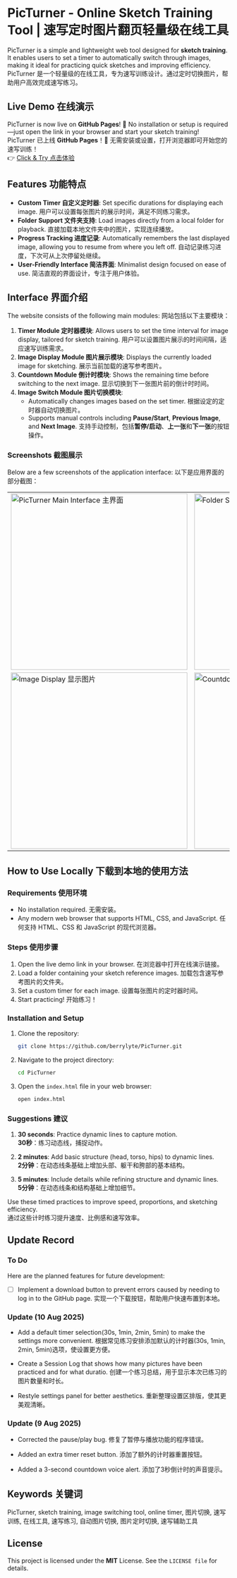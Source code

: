 # PicTurner - Online Sketch Training Tool | 速写定时图片翻页轻量级在线工具
PicTurner is a simple and lightweight web tool designed for **sketch training**. It enables users to set a timer to automatically switch through images, making it ideal for practicing quick sketches and improving efficiency.
PicTurner 是一个轻量级的在线工具，专为速写训练设计。通过定时切换图片，帮助用户高效完成速写练习。

## Live Demo 在线演示  
PicTurner is now live on **GitHub Pages**! 🎉 No installation or setup is required—just open the link in your browser and start your sketch training!  
PicTurner 已上线 **GitHub Pages**！🎉 无需安装或设置，打开浏览器即可开始您的速写训练！  
👉 [Click & Try 点击体验](https://berrylyte.github.io/PicTurner/)

## Features 功能特点
- **Custom Timer 自定义定时器**: Set specific durations for displaying each image. 用户可以设置每张图片的展示时间，满足不同练习需求。
- **Folder Support 文件夹支持**: Load images directly from a local folder for playback. 直接加载本地文件夹中的图片，实现连续播放。
- **Progress Tracking 进度记录**: Automatically remembers the last displayed image, allowing you to resume from where you left off. 自动记录练习进度，下次可从上次停留处继续。
- **User-Friendly Interface 简洁界面**: Minimalist design focused on ease of use. 简洁直观的界面设计，专注于用户体验。

## Interface 界面介绍
The website consists of the following main modules: 网站包括以下主要模块：
1. **Timer Module 定时器模块**: Allows users to set the time interval for image display, tailored for sketch training. 用户可以设置图片展示的时间间隔，适应速写训练需求。
2. **Image Display Module 图片展示模块**: Displays the currently loaded image for sketching. 展示当前加载的速写参考图片。
3. **Countdown Module 倒计时模块**: Shows the remaining time before switching to the next image. 显示切换到下一张图片前的倒计时时间。
4. **Image Switch Module 图片切换模块**: 
   - Automatically changes images based on the set timer. 根据设定的定时器自动切换图片。
   - Supports manual controls including **Pause/Start**, **Previous Image**, and **Next Image**. 支持手动控制，包括**暂停/启动**、**上一张**和**下一张**的按钮操作。

### Screenshots 截图展示
Below are a few screenshots of the application interface: 以下是应用界面的部分截图：

<table>
  <tr>
    <td><img src="assets/screenshots/screenshot1.png" alt="PicTurner Main Interface 主界面" width="400"></td>
    <td><img src="assets/screenshots/screenshot2.png" alt="Folder Settings 选择文件夹" width="400"></td>
  </tr>
  <tr>
    <td><img src="assets/screenshots/screenshot3.png" alt="Image Display 显示图片" width="400"></td>
    <td><img src="assets/screenshots/screenshot4.png" alt="Countdown Timer 倒计时启动！" width="400"></td>
  </tr>
</table>

## How to Use Locally 下载到本地的使用方法

### Requirements 使用环境
- No installation required. 无需安装。
- Any modern web browser that supports HTML, CSS, and JavaScript. 任何支持 HTML、CSS 和 JavaScript 的现代浏览器。

### Steps 使用步骤
1. Open the live demo link in your browser. 在浏览器中打开在线演示链接。
2. Load a folder containing your sketch reference images. 加载包含速写参考图片的文件夹。
3. Set a custom timer for each image. 设置每张图片的定时器时间。
4. Start practicing! 开始练习！

### Installation and Setup
1. Clone the repository:
   ```bash
   git clone https://github.com/berrylyte/PicTurner.git

2. Navigate to the project directory:
   ```bash
   cd PicTurner

3. Open the `index.html` file in your web browser:
   ```bash
   open index.html   

### Suggestions 建议
1. **30 seconds**: Practice dynamic lines to capture motion.  
   **30秒**：练习动态线，捕捉动作。

2. **2 minutes**: Add basic structure (head, torso, hips) to dynamic lines.  
   **2分钟**：在动态线条基础上增加头部、躯干和胯部的基本结构。

3. **5 minutes**: Include details while refining structure and dynamic lines.  
   **5分钟**：在动态线条和结构基础上增加细节。

Use these timed practices to improve speed, proportions, and sketching efficiency.  
通过这些计时练习提升速度、比例感和速写效率。

## Update Record

### To Do
Here are the planned features for future development:

- [ ] Implement a download button to prevent errors caused by needing to log in to the GitHub page. 实现一个下载按钮，帮助用户快速布置到本地。

### Update (10 Aug 2025)
- Add a default timer selection(30s, 1min, 2min, 5min) to make the settings more convenient. 根据常见练习安排添加默认的计时器(30s, 1min, 2min, 5min)选项，使设置更方便。

- Create a Session Log that shows how many pictures have been practiced and for what duratio. 创建一个练习总结，用于显示本次已练习的图片数量和时长。

- Restyle settings panel for better aesthetics. 重新整理设置区排版，使其更美观清晰。

### Update (9 Aug 2025)
- Corrected the pause/play bug. 修复了暂停与播放功能的程序错误。

- Added an extra timer reset button. 添加了额外的计时器重置按钮。

- Added a 3-second countdown voice alert. 添加了3秒倒计时的声音提示。

## Keywords 关键词
PicTurner, sketch training, image switching tool, online timer, 图片切换, 速写训练, 在线工具, 速写练习, 自动图片切换, 图片定时切换, 速写辅助工具

## License
This project is licensed under the **MIT** License. See the `LICENSE file` for details.
